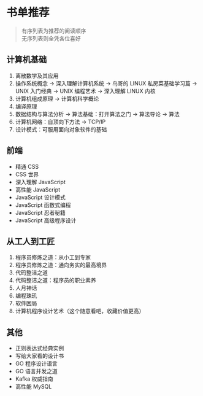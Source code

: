 # 书单推荐

> 有序列表为推荐的阅读顺序  
> 无序列表则全凭各位喜好

## 计算机基础

1. 离散数学及其应用
2. 操作系统概念 -> 深入理解计算机系统 -> 鸟哥的 LINUX 私房菜基础学习篇 -> UNIX 入门经典 -> UNIX 编程艺术 -> 深入理解 LINUX 内核
3. 计算机组成原理 -> 计算机科学概论
4. 编译原理
5. 数据结构与算法分析 -> 算法基础：打开算法之门 -> 算法导论 -> 算法
6. 计算机网络：自顶向下方法 -> TCP/IP
7. 设计模式：可服用面向对象软件的基础

## 前端

- 精通 CSS
- CSS 世界
- 深入理解 JavaScript
- 高性能 JavaScript
- JavaScript 设计模式
- JavaScript 函数式编程
- JavaScript 忍者秘籍
- JavaScript 高级程序设计

## 从工人到工匠

1. 程序员修炼之道：从小工到专家
2. 程序员修炼之道：通向务实的最高境界
3. 代码整洁之道
4. 代码整洁之道：程序员的职业素养
5. 人月神话
6. 编程珠玑
7. 软件困局
8. 计算机程序设计艺术（这个随意看吧，收藏价值更高）

## 其他

- 正则表达式经典实例
- 写给大家看的设计书
- GO 程序设计语言
- GO 语言并发之道
- Kafka 权威指南
- 高性能 MySQL

